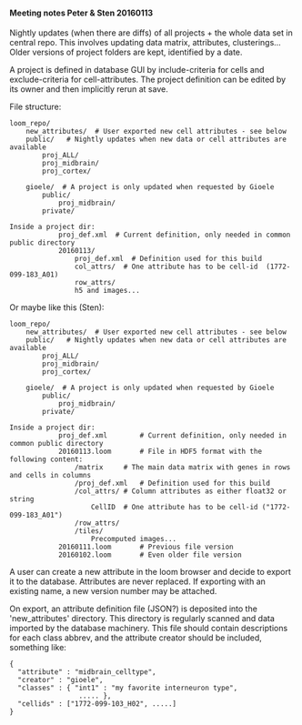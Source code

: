 
#### Meeting notes Peter & Sten 20160113

Nightly updates (when there are diffs) of all projects + the whole data set in central repo.
This involves updating data matrix, attributes, clusterings...
Older versions of project folders are kept, identified by a date.

A project is defined in database GUI by include-criteria for cells and exclude-criteria for cell-attributes.
The project definition can be edited by its owner and then implicitly rerun at save.

File structure:

	loom_repo/
		new_attributes/  # User exported new cell attributes - see below
		public/   # Nightly updates when new data or cell attributes are available
			proj_ALL/
			proj_midbrain/
			proj_cortex/
			
		gioele/  # A project is only updated when requested by Gioele
			public/
				proj_midbrain/
			private/
			
	Inside a project dir:
				proj_def.xml  # Current definition, only needed in common public directory
				20160113/
					proj_def.xml  # Definition used for this build
					col_attrs/  # One attribute has to be cell-id  (1772-099-183_A01)
					row_attrs/
					h5 and images...

Or maybe like this (Sten):

	loom_repo/
		new_attributes/  # User exported new cell attributes - see below
		public/   # Nightly updates when new data or cell attributes are available
			proj_ALL/
			proj_midbrain/
			proj_cortex/
			
		gioele/  # A project is only updated when requested by Gioele
			public/
				proj_midbrain/
			private/
			
	Inside a project dir:
				proj_def.xml  		# Current definition, only needed in common public directory
				20160113.loom 		# File in HDF5 format with the following content:
					/matrix		# The main data matrix with genes in rows and cells in columns
					/proj_def.xml  	# Definition used for this build
					/col_attrs/	# Column attributes as either float32 or string
						CellID	# One attribute has to be cell-id ("1772-099-183_A01")
					/row_attrs/
					/tiles/
						Precomputed images...
				20160111.loom 		# Previous file version
				20160102.loom 		# Even older file version
					
A user can create a new attribute in the loom browser and decide to export it to the database.
Attributes are never replaced. If exporting with an existing name, a new version number may be attached.

On export, an attribute definition file (JSON?) is deposited into the 'new_attributes' directory.
This directory is regularly scanned and data imported by the database machinery.
This file should contain descriptions for each class abbrev, and the attribute creator should be included, something like:

	{
	  "attribute" : "midbrain_celltype",
	  "creator" : "gioele",
	  "classes" : { "int1" : "my favorite interneuron type",
	                 ..... },
	  "cellids" : ["1772-099-103_H02", .....]
	}
